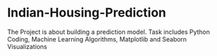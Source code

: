# Indian-Housing-Prediction
The Project is about building a prediction model. Task includes Python Coding, Machine Learning Algorithms, Matplotlib and Seaborn Visualizations
